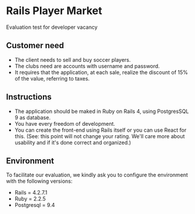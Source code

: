 # Rails Player Market
Evaluation test for developer vacancy

## Customer need

- The client needs to sell and buy soccer players.
- The clubs need are accounts with username and password.
- It requires that the application, at each sale, realize the discount of 15% of the value, referring to taxes.


## Instructions

- The application should be maked in Ruby on Rails 4, using PostgresSQL 9 as database.
- You have every freedom of development.
- You can create the front-end using Rails itself or you can use React for this. (See: this point will not change your rating. We'll care more about usability and if it's done correct and organized.)

## Environment
To facilitate our evaluation, we kindly ask you to configure the environment with the following versions:

- Rails = 4.2.7.1
- Ruby = 2.2.5
- Postgresql = 9.4

